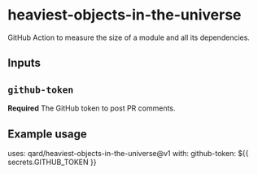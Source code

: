 # heaviest-objects-in-the-universe

GitHub Action to measure the size of a module and all its dependencies.

## Inputs

## `github-token`

**Required** The GitHub token to post PR comments.

## Example usage

uses: qard/heaviest-objects-in-the-universe@v1
with:
  github-token: ${{ secrets.GITHUB_TOKEN }}
